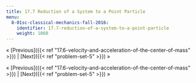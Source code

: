 ```yaml
---
title: 17.7 Reduction of a System to a Point Particle
menu:
  8-01sc-classical-mechanics-fall-2016:
    identifier: 17.7-reduction-of-a-system-to-a-point-particle
    weight: 1060
---
```

« [Previous]({{< ref "17.6-velocity-and-acceleration-of-the-center-of-mass" >}}) | [Next]({{< ref "problem-set-5" >}}) »

« [Previous]({{< ref "17.6-velocity-and-acceleration-of-the-center-of-mass" >}}) | [Next]({{< ref "problem-set-5" >}}) »